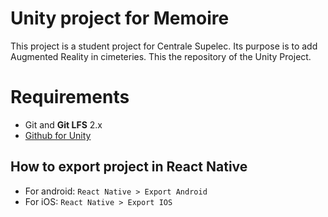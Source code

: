 # Unity project for Memoire

This project is a student project for Centrale Supelec. Its purpose is to add Augmented Reality in cimeteries.
This the repository of the Unity Project.

# Requirements

* Git and **Git LFS** 2.x
* [Github for Unity](https://unity.github.com/)

## How to export project in React Native

* For android: `React Native > Export Android`
* For iOS: `React Native > Export IOS`